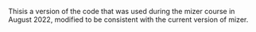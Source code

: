 Thisis a version of the code that was used during the mizer course in August 2022, modified to be consistent with the current version of mizer.
